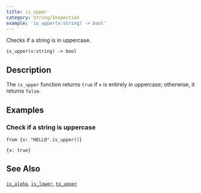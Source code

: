 ```yaml
---
title: is_upper
category: String/Inspection
example: 'is_upper(x:string) -> bool'
---
```



Checks if a string is in uppercase.

```tql
is_upper(x:string) -> bool
```

## Description

The `is_upper` function returns `true` if `x` is entirely in uppercase; otherwise, it returns `false`.

## Examples

### Check if a string is uppercase

```tql
from {x: "HELLO".is_upper()}
```

```tql
{x: true}
```

## See Also

[`is_alpha`](/reference/functions/is_alpha),
[`is_lower`](/reference/functions/is_lower),
[`to_upper`](/reference/functions/to_upper)
